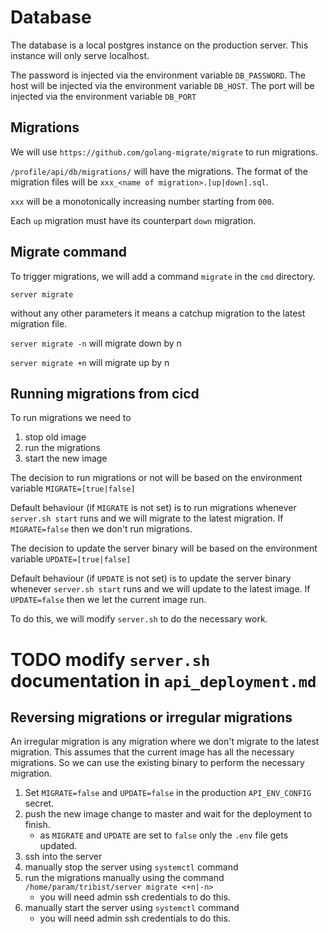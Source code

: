 # Database


The database is a local postgres instance on the production server. This instance will only serve
localhost.

The password is injected via the environment variable `DB_PASSWORD`.
The host will be injected via the environment variable `DB_HOST`.
The port will be injected via the environment variable `DB_PORT`


## Migrations

We will use `https://github.com/golang-migrate/migrate` to run migrations.

`/profile/api/db/migrations/` will have the migrations. The format of the migration files
will be `xxx_<name of migration>.[up|down].sql`.

`xxx` will be a monotonically increasing number starting from `000`.

Each `up` migration must have its counterpart `down` migration.

## Migrate command

To trigger migrations, we will add a command `migrate` in the `cmd` directory.

`server migrate` 

without any other parameters it means a catchup migration to the latest migration file.

`server migrate -n` will migrate down by n

`server migrate +n` will migrate up by n

## Running migrations from cicd

To run migrations we need to 
1. stop old image
2. run the migrations
3. start the new image

The decision to run migrations or not will be based on the environment variable
`MIGRATE=[true|false]`

Default behaviour (if `MIGRATE` is not set) is to run migrations whenever `server.sh start` runs and we will migrate to the latest migration. If `MIGRATE=false` then we don't run migrations.

The decision to update the server binary will be based on the environment variable
`UPDATE=[true|false]`

Default behaviour (if `UPDATE` is not set) is to update the server binary whenever `server.sh start` runs and we will update to the latest image. If `UPDATE=false` then we let the current image run.

To do this, we will modify `server.sh` to do the necessary work.
# TODO modify `server.sh` documentation in `api_deployment.md`

## Reversing migrations or irregular migrations

An irregular migration is any migration where we don't migrate to the latest migration. This
assumes that the current image has all the necessary migrations. So we can use the existing binary
to perform the necessary migration.

1. Set `MIGRATE=false` and `UPDATE=false` in the production `API_ENV_CONFIG` secret.
2. push the new image change to master and wait for the deployment to finish.
   - as `MIGRATE` and `UPDATE` are set to `false` only the `.env` file gets updated.
3. ssh into the server
4. manually stop the server using `systemctl` command
5. run the migrations manually using the command
   `/home/param/tribist/server migrate <+n|-n>`
   - you will need admin ssh credentials to do this.
6. manually start the server using `systemctl` command
   - you will need admin ssh credentials to do this.
